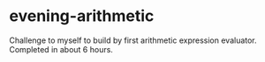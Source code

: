 # evening-arithmetic
Challenge to myself to build by first arithmetic expression evaluator. Completed in about 6 hours.
